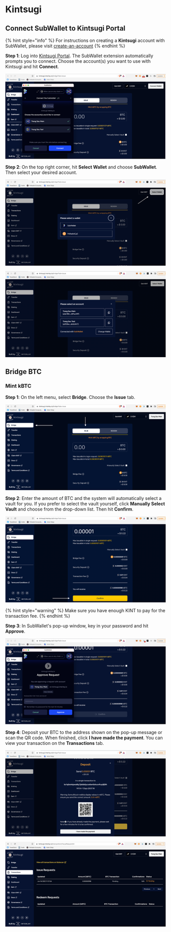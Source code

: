 # Kintsugi

## Connect SubWallet to Kintsugi Portal

{% hint style="info" %}
For instructions on creating a **Kintsugi** account with SubWallet, please visit [create-an-account](../extension-user-guide/create-an-account/ "mention")
{% endhint %}

**Step 1**: Log into [Kintsugi Portal](https://kintsugi.interlay.io/). The SubWallet extension automatically prompts you to connect. Choose the account(s) you want to use with Kintsugi and hit **Connect**.

![](<../.gitbook/assets/Screen Shot 2022-06-14 at 16.57.41.png>)

**Step 2**: On the top right corner, hit **Select Wallet** and choose **SubWallet**. Then select your desired account.

![](<../.gitbook/assets/Screen Shot 2022-06-14 at 17.00.16.png>)

![](<../.gitbook/assets/Screen Shot 2022-06-14 at 16.58.49.png>)

## Bridge BTC

### Mint kBTC

**Step 1**: On the left menu, select **Bridge**. Choose the **Issue** tab.

![](<../.gitbook/assets/Screen Shot 2022-06-14 at 17.12.38.png>)

**Step 2**: Enter the amount of BTC and the system will automatically select a vault for you. If you prefer to select the vault yourself, click **Manually Select Vault** and choose from the drop-down list. Then hit **Confirm**.

![](<../.gitbook/assets/Screen Shot 2022-06-14 at 17.17.12.png>)

{% hint style="warning" %}
Make sure you have enough KINT to pay for the transaction fee.
{% endhint %}

**Step 3**: In SubWallet's pop-up window, key in your password and hit **Approve**.

![](<../.gitbook/assets/Screen Shot 2022-06-14 at 17.20.51.png>)

**Step 4**: Deposit your BTC to the address shown on the pop-up message or scan the QR code. When finished, click **I have made the payment**. You can view your transaction on the **Transactions** tab.

![](<../.gitbook/assets/Screen Shot 2022-06-14 at 17.24.55.png>)

![](<../.gitbook/assets/Screen Shot 2022-06-14 at 17.32.04.png>)
